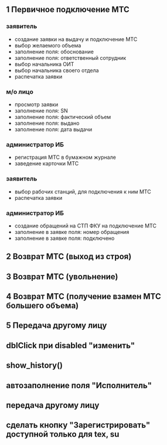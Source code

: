 ## 1 Первичное подключение МТС
### заявитель
- создание заявки на выдачу и подключение МТС
- выбор желаемого объема
- заполнение поля: обоснование
- заполнение поля: ответственный сотрудник
- выбор начальника ОИТ
- выбор начальника своего отдела
- распечатка заявки
### м/о лицо
- просмотр заявки
- заполнение поля: SN
- заполнение поля: фактический объем
- заполнение поля: выдано
- заполнение поля: дата выдачи
### администратор ИБ
- регистрация МТС в бумажном журнале
- заведение карточки МТС
### заявитель
- выбор рабочих станций, для подключения к ним МТС
- распечатка заявки
### администратор ИБ
- создание обращений на СТП ФКУ на подключение МТС
- заполнение в заявке поля: номер обращения
- заполнение в заявке поля: подключено
## 2 Возврат МТС (выход из строя)
## 3 Возврат МТС (увольнение)
## 4 Возврат МТС (получение взамен МТС большего объема)
## 5 Передача другому лицу
## dblClick при disabled "изменить"
## show_history()
## автозаполнение поля "Исполнитель"
## передача другому лицу
## сделать кнопку "Зарегистрировать" доступной только для tex, su